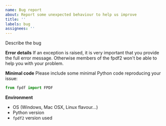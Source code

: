 ```yaml
---
name: Bug report
about: Report some unexpected behaviour to help us improve
title: ''
labels: bug
assignees: ''
---
```

<!--
Hi there! Thank you for wanting to make fpdf2 better 😉.

Please perform a quick search first, in order to check if your problem has already been reported:
https://github.com/PyFPDF/fpdf2/issues
-->

Describe the bug

**Error details**
If an exception is raised, it is very important that you provide the full error message.
Otherwise members of the fpdf2 won't be able to help you with your problem.

**Minimal code**
Please include some minimal Python code reproducing your issue:
```python
from fpdf import FPDF

```

**Environment**
* OS (Windows, Mac OSX, Linux flavour...)
* Python version
* `fpdf2` version used

<!-- Bonus / recommended:

Often, there are bugfixes & other changes on fpdf2 git repo `master` branch
that have not been released yet. They are listed in the ChangeLog:
https://github.com/PyFPDF/fpdf2/blob/master/CHANGELOG.md

Hence, please check that your bug is still present using the latest version of fpdf2 from the git repository,
by installing it this way:

    pip install git+https://github.com/PyFPDF/fpdf2.git@master

-->
